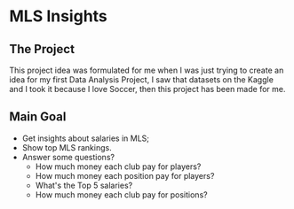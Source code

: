 # MLS Insights

## The Project
This project idea was formulated for me when I was just trying to create an idea for my first Data Analysis Project, I saw that datasets on the Kaggle and I took it because I love Soccer, then this project has been made for me.

## Main Goal
- Get insights about salaries in MLS;
- Show top MLS rankings.
- Answer some questions?
    - How much money each club pay for players?
    - How much money each position pay for players?
    - What's the Top 5 salaries?
    - How much money each club pay for positions?
